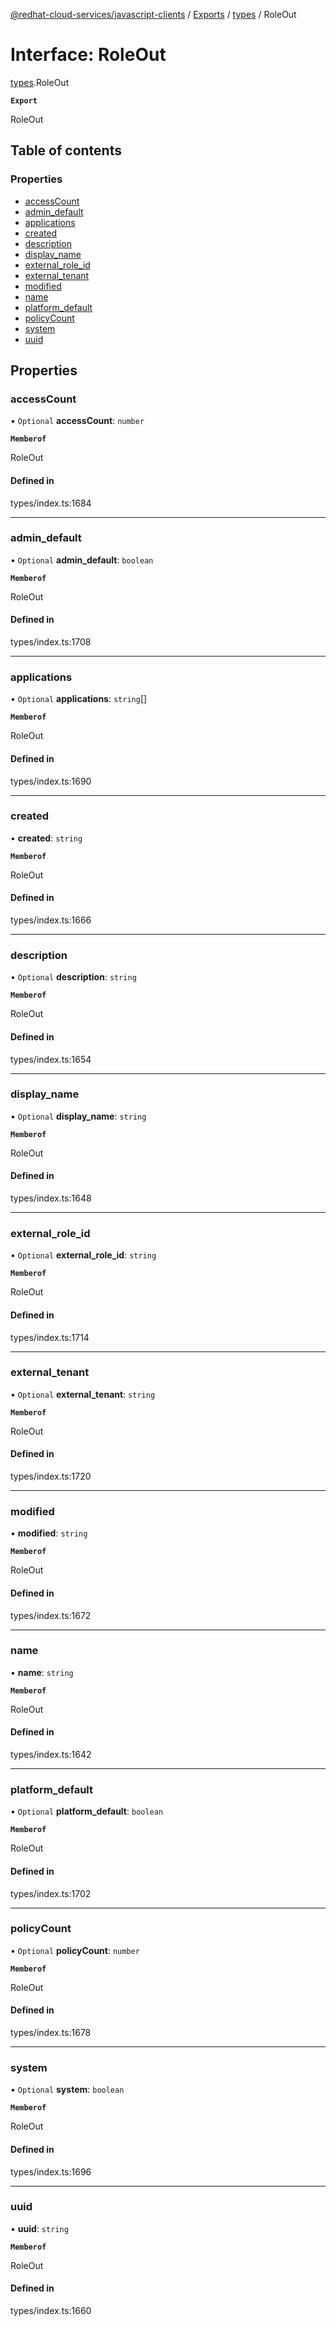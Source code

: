 [@redhat-cloud-services/javascript-clients](../README.md) / [Exports](../modules.md) / [types](../modules/types.md) / RoleOut

# Interface: RoleOut

[types](../modules/types.md).RoleOut

**`Export`**

RoleOut

## Table of contents

### Properties

- [accessCount](types.RoleOut.md#accesscount)
- [admin\_default](types.RoleOut.md#admin_default)
- [applications](types.RoleOut.md#applications)
- [created](types.RoleOut.md#created)
- [description](types.RoleOut.md#description)
- [display\_name](types.RoleOut.md#display_name)
- [external\_role\_id](types.RoleOut.md#external_role_id)
- [external\_tenant](types.RoleOut.md#external_tenant)
- [modified](types.RoleOut.md#modified)
- [name](types.RoleOut.md#name)
- [platform\_default](types.RoleOut.md#platform_default)
- [policyCount](types.RoleOut.md#policycount)
- [system](types.RoleOut.md#system)
- [uuid](types.RoleOut.md#uuid)

## Properties

### accessCount

• `Optional` **accessCount**: `number`

**`Memberof`**

RoleOut

#### Defined in

types/index.ts:1684

___

### admin\_default

• `Optional` **admin\_default**: `boolean`

**`Memberof`**

RoleOut

#### Defined in

types/index.ts:1708

___

### applications

• `Optional` **applications**: `string`[]

**`Memberof`**

RoleOut

#### Defined in

types/index.ts:1690

___

### created

• **created**: `string`

**`Memberof`**

RoleOut

#### Defined in

types/index.ts:1666

___

### description

• `Optional` **description**: `string`

**`Memberof`**

RoleOut

#### Defined in

types/index.ts:1654

___

### display\_name

• `Optional` **display\_name**: `string`

**`Memberof`**

RoleOut

#### Defined in

types/index.ts:1648

___

### external\_role\_id

• `Optional` **external\_role\_id**: `string`

**`Memberof`**

RoleOut

#### Defined in

types/index.ts:1714

___

### external\_tenant

• `Optional` **external\_tenant**: `string`

**`Memberof`**

RoleOut

#### Defined in

types/index.ts:1720

___

### modified

• **modified**: `string`

**`Memberof`**

RoleOut

#### Defined in

types/index.ts:1672

___

### name

• **name**: `string`

**`Memberof`**

RoleOut

#### Defined in

types/index.ts:1642

___

### platform\_default

• `Optional` **platform\_default**: `boolean`

**`Memberof`**

RoleOut

#### Defined in

types/index.ts:1702

___

### policyCount

• `Optional` **policyCount**: `number`

**`Memberof`**

RoleOut

#### Defined in

types/index.ts:1678

___

### system

• `Optional` **system**: `boolean`

**`Memberof`**

RoleOut

#### Defined in

types/index.ts:1696

___

### uuid

• **uuid**: `string`

**`Memberof`**

RoleOut

#### Defined in

types/index.ts:1660
